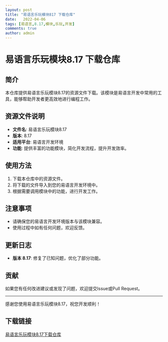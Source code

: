 ```yaml
---
layout: post
title: "易语言乐玩模块817 下载仓库"
date:   2022-04-06
tags: [易语言,8.17,模块,乐玩,开发]
comments: true
author: admin
---
```

# 易语言乐玩模块8.17 下载仓库

## 简介

本仓库提供易语言乐玩模块8.17的资源文件下载。该模块是易语言开发中常用的工具，能够帮助开发者更高效地进行编程工作。

## 资源文件说明

- **文件名**: 易语言乐玩模块8.17
- **版本**: 8.17
- **适用平台**: 易语言开发环境
- **功能**: 提供丰富的功能模块，简化开发流程，提升开发效率。

## 使用方法

1. 下载本仓库中的资源文件。
2. 将下载的文件导入到您的易语言开发环境中。
3. 根据需要调用模块中的功能，进行开发工作。

## 注意事项

- 请确保您的易语言开发环境版本与该模块兼容。
- 使用过程中如有任何问题，欢迎反馈。

## 更新日志

- **版本 8.17**: 修复了已知问题，优化了部分功能。

## 贡献

如果您有任何改进建议或发现了问题，欢迎提交Issue或Pull Request。

---

感谢您使用易语言乐玩模块8.17，祝您开发顺利！

## 下载链接

[易语言乐玩模块8.17下载仓库](https://pan.quark.cn/s/01eb3f78686b)